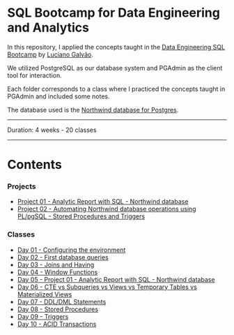 # SQL Bootcamp for Data Engineering and Analytics

In this repository, I applied the concepts taught in the [Data Engineering SQL Bootcamp](https://github.com/lvgalvao/data-engineering-roadmap/tree/main/Bootcamp%20-%20SQL%20e%20Analytics) by [Luciano Galvão](https://github.com/lvgalvao).

We utilized PostgreSQL as our database system and PGAdmin as the client tool for interaction. 

Each folder corresponds to a class where I practiced the concepts taught in PGAdmin and included some notes.

The database used is the [Northwind database for Postgres](https://github.com/pthom/northwind_psql).

-------------------------

Duration: 4 weeks - 20 classes

-------------------------
# Contents

### Projects

- [Project 01 - Analytic Report with SQL - Northwind database](https://github.com/lealre/northwind-analytics-sql)
- [Project 02 - Automating Northwind database operations using PL/pgSQL - Stored Procedures and Triggers](https://github.com/lealre/northwind-PLpgSQL)

### Classes

- [Day 01 - Configuring the environment](https://github.com/lealre/sql-bootcamp-de/tree/main/01)
- [Day 02 - First database queries](https://github.com/lealre/sql-bootcamp-de/tree/main/02)
- [Day 03 - Joins and Having](https://github.com/lealre/sql-bootcamp-de/tree/main/03)
- [Day 04 - Window Functions](https://github.com/lealre/sql-bootcamp-de/tree/main/04)
- [Day 05 - Project 01 - Analytic Report with SQL - Northwind database](https://github.com/lealre/sql-bootcamp-de/tree/main/05)
- [Day 06 - CTE vs Subqueries vs Views vs Temporary Tables vs Materialized Views](https://github.com/lealre/sql-bootcamp-de/tree/main/06)
- [Day 07 - DDL/DML Statements](https://github.com/lealre/sql-bootcamp-de/tree/main/07)
- [Day 08 - Stored Procedures](https://github.com/lealre/sql-bootcamp-de/tree/main/08)
- [Day 09 - Triggers](https://github.com/lealre/sql-bootcamp-de/tree/main/09)
- [Day 10 - ACID Transactions](https://github.com/lealre/sql-bootcamp-de/tree/main/10)